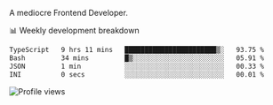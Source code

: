 A mediocre Frontend Developer.

📊 Weekly development breakdown
<!--START_SECTION:waka-->

```txt
TypeScript   9 hrs 11 mins   ███████████████████████▒░   93.75 %
Bash         34 mins         █▒░░░░░░░░░░░░░░░░░░░░░░░   05.91 %
JSON         1 min           ░░░░░░░░░░░░░░░░░░░░░░░░░   00.33 %
INI          0 secs          ░░░░░░░░░░░░░░░░░░░░░░░░░   00.01 %
```

<!--END_SECTION:waka-->

<img src="https://gpvc.arturio.dev/iqbalfasri" alt="Profile views"/>
